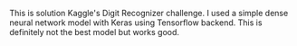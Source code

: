 This is solution Kaggle's Digit Recognizer challenge.
I used a simple dense neural network model with Keras using Tensorflow backend. 
This is definitely not the best model but works good. 
